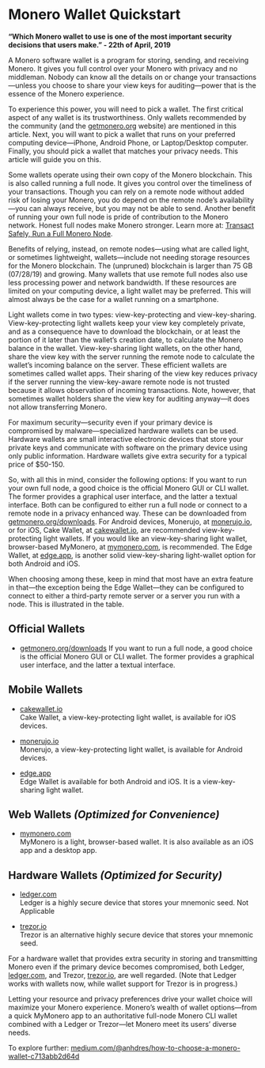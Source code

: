 # Monero Wallet Quickstart

**“Which Monero wallet to use is one of the most important security decisions that users make.” - 22th of April, 2019**

A Monero software wallet is a program for storing, sending, and receiving Monero. It gives you full control over your Monero with privacy and no middleman. Nobody can know all the details on or change your transactions—unless you choose to share your view keys for auditing—power that is the essence of the Monero experience.

To experience this power, you will need to pick a wallet. The first critical aspect of any wallet is its trustworthiness. Only wallets recommended by the community (and the [getmonero.org](https://getmonero.org/) website) are mentioned in this article. Next, you will want to pick a wallet that runs on your preferred computing device—iPhone, Android Phone, or Laptop/Desktop computer. Finally, you should pick a wallet that matches your privacy needs. This article will guide you on this.

Some wallets operate using their own copy of the Monero blockchain. This is also called running a full node. It gives you control over the timeliness of your transactions. Though you can rely on a remote node without added risk of losing your Monero, you do depend on the remote node’s availability—you can always receive, but you may not be able to send. Another benefit of running your own full node is pride of contribution to the Monero network. Honest full nodes make Monero stronger. Learn more at: [Transact Safely, Run a Full Monero Node](https://www.monerooutreach.org/monero_best_practices/your_own_node.html).

Benefits of relying, instead, on remote nodes—using what are called light, or sometimes lightweight, wallets—include not needing storage resources for the Monero blockchain. The (unpruned) blockchain is larger than 75 GB (07/28/19) and growing. Many wallets that use remote full nodes also use less processing power and network bandwidth. If these resources are limited on your computing device, a light wallet may be preferred. This will almost always be the case for a wallet running on a smartphone.

Light wallets come in two types: view-key-protecting and view-key-sharing. View-key-protecting light wallets keep your view key completely private, and as a consequence have to download the blockchain, or at least the portion of it later than the wallet’s creation date, to calculate the Monero balance in the wallet. View-key-sharing light wallets, on the other hand, share the view key with the server running the remote node to calculate the wallet’s incoming balance on the server. These efficient wallets are sometimes called wallet apps. Their sharing of the view key reduces privacy if the server running the view-key-aware remote node is not trusted because it allows observation of incoming transactions. Note, however, that sometimes wallet holders share the view key for auditing anyway—it does not allow transferring Monero.

For maximum security—security even if your primary device is compromised by malware—specialized hardware wallets can be used. Hardware wallets are small interactive electronic devices that store your private keys and communicate with software on the primary device using only public information. Hardware wallets give extra security for a typical price of $50-150.

So, with all this in mind, consider the following options: If you want to run your own full node, a good choice is the official Monero GUI or CLI wallet. The former provides a graphical user interface, and the latter a textual interface. Both can be configured to either run a full node or connect to a remote node in a privacy enhanced way. These can be downloaded from [getmonero.org/downloads](https://getmonero.org/downloads/). For Android devices, Monerujo, at [monerujo.io](https://www.monerujo.io/), or for iOS, Cake Wallet, at [cakewallet.io](https://cakewallet.io/), are recommended view-key-protecting light wallets. If you would like an view-key-sharing light wallet, browser-based MyMonero, at [mymonero.com](https://mymonero.com/), is recommended. The Edge Wallet, at [edge.app](https://edge.app/), is another solid view-key-sharing light-wallet option for both Android and iOS.

When choosing among these, keep in mind that most have an extra feature in that—the exception being the Edge Wallet—they can be configured to connect to either a third-party remote server or a server you run with a node. This is illustrated in the table.

## Official Wallets

+ [getmonero.org/downloads](https://www.getmonero.org/downloads)
If you want to run a full node, a good choice is the official Monero GUI or CLI wallet. The former provides a graphical user interface, and the latter a textual interface.

## Mobile Wallets

+ [cakewallet.io](https://cakewallet.io/)  
Cake Wallet, a view-key-protecting light wallet, is available for iOS devices.

+ [monerujo.io](https://www.monerujo.io/)  
Monerujo, a view-key-protecting light wallet, is available for Android devices.

+ [edge.app](https://edge.app/)  
Edge Wallet is available for both Android and iOS. It is a view-key-sharing light wallet.

## Web Wallets *(Optimized for Convenience)*

+ [mymonero.com](https://mymonero.com/)  
MyMonero is a light, browser-based wallet. It is also available as an iOS app and a desktop app.

## Hardware Wallets *(Optimized for Security)*

+ [ledger.com](https://shop.ledger.com/?r=92d74dc2847a)  
Ledger is a highly secure device that stores your mnemonic seed.
Not Applicable

+ [trezor.io](https://trezor.io/)  
Trezor is an alternative highly secure device that stores your mnemonic seed.

For a hardware wallet that provides extra security in storing and transmitting Monero even if the primary device becomes compromised, both Ledger, [ledger.com](https://shop.ledger.com/?r=92d74dc2847a), and Trezor, [trezor.io](https://trezor.io/), are well regarded. (Note that Ledger works with wallets now, while wallet support for Trezor is in progress.)

Letting your resource and privacy preferences drive your wallet choice will maximize your Monero experience. Monero’s wealth of wallet options—from a quick MyMonero app to an authoritative full-node Monero CLI wallet combined with a Ledger or Trezor—let Monero meet its users’ diverse needs.

To explore further: [medium.com/@anhdres/how-to-choose-a-monero-wallet-c713abb2d64d](https://medium.com/@anhdres/how-to-choose-a-monero-wallet-c713abb2d64d)
